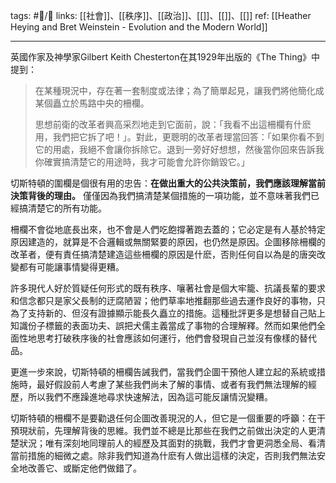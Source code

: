tags: #📝️/🌲️ 
links: [[社會]]、[[秩序]]、[[政治]]、[[]]、[[]]、[[]]
ref: 
[[Heather Heying and Bret Weinstein - Evolution and the Modern World]]

---
英國作家及神學家Gilbert Keith Chesterton在其1929年出版的《The Thing》中提到：

> 在某種現況中，存在著一套制度或法律；為了簡單起見，讓我們將他簡化成某個矗立於馬路中央的柵欄。
> 
> 思想前衛的改革者興高采烈地走到它面前，說：「我看不出這柵欄有什麽用，我們把它拆了吧！」。對此，更聰明的改革者理當回答：「如果你看不到它的用處，我絕不會讓你拆除它。退到一旁好好想想，然後當你回來告訴我你確實搞清楚它的用途時，我才可能會允許你銷毀它。」

切斯特頓的圍欄是個很有用的忠告：**在做出重大的公共決策前，我們應該理解當前決策背後的理由。** 僅僅因為我們搞清楚某個措施的一項功能，並不意味著我們已經搞清楚它的所有功能。

柵欄不會從地底長出來，也不會是人們吃飽撐著跑去蓋的；它必定是有人基於特定原因建造的，就算是不合邏輯或無關緊要的原因，也仍然是原因。企圖移除柵欄的改革者，便有責任搞清楚建造這些柵欄的原因是什麽，否則任何自以為是的唐突改變都有可能讓事情變得更糟。

許多現代人好於質疑任何形式的既有秩序、嚷著社會是個大牢籠、抗議長輩的要求和信念都只是家父長制的迂腐陋習；他們草率地推翻那些過去運作良好的事物，只為了支持新的、但沒有證據顯示能長久矗立的措施。這種批評更多是想替自己貼上知識份子標籤的表面功夫、誤把犬儒主義當成了事物的合理解釋。然而如果他們全面性地思考打破秩序後的社會應該如何運行，他們會發現自己並沒有像樣的替代品。

更進一步來說，切斯特頓的柵欄告誡我們，當我們企圖干預他人建立起的系統或措施時，最好假設前人考慮了某些我們尚未了解的事情、或者有我們無法理解的經歷，所以我們不應躁進地尋求快速解法，因為這可能反讓情況變糟。

切斯特頓的柵欄不是要勸退任何企圖改善現況的人，但它是一個重要的呼籲：在干預現狀前，先理解背後的思維。我們並不總是比那些在我們之前做出決定的人更清楚狀況；唯有深刻地同理前人的經歷及其面對的挑戰，我們才會更洞悉全局、看清當前措施的細微之處。除非我們知道為什麽有人做出這樣的決定，否則我們無法安全地改善它、或斷定他們做錯了。